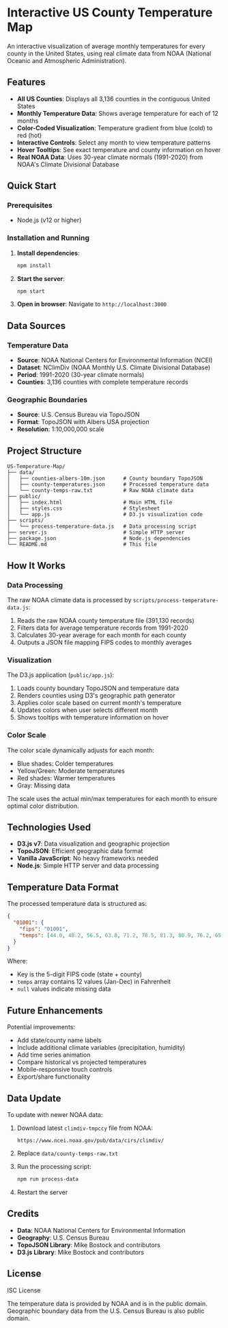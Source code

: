 # Interactive US County Temperature Map

An interactive visualization of average monthly temperatures for every county in the United States, using real climate data from NOAA (National Oceanic and Atmospheric Administration).

## Features

- **All US Counties**: Displays all 3,136 counties in the contiguous United States
- **Monthly Temperature Data**: Shows average temperature for each of 12 months
- **Color-Coded Visualization**: Temperature gradient from blue (cold) to red (hot)
- **Interactive Controls**: Select any month to view temperature patterns
- **Hover Tooltips**: See exact temperature and county information on hover
- **Real NOAA Data**: Uses 30-year climate normals (1991-2020) from NOAA's Climate Divisional Database

## Quick Start

### Prerequisites

- Node.js (v12 or higher)

### Installation and Running

1. **Install dependencies**:
   ```bash
   npm install
   ```

2. **Start the server**:
   ```bash
   npm start
   ```

3. **Open in browser**:
   Navigate to `http://localhost:3000`

## Data Sources

### Temperature Data
- **Source**: NOAA National Centers for Environmental Information (NCEI)
- **Dataset**: NClimDiv (NOAA Monthly U.S. Climate Divisional Database)
- **Period**: 1991-2020 (30-year climate normals)
- **Counties**: 3,136 counties with complete temperature records

### Geographic Boundaries
- **Source**: U.S. Census Bureau via TopoJSON
- **Format**: TopoJSON with Albers USA projection
- **Resolution**: 1:10,000,000 scale

## Project Structure

```
US-Temperature-Map/
├── data/
│   ├── counties-albers-10m.json      # County boundary TopoJSON
│   ├── county-temperatures.json      # Processed temperature data
│   └── county-temps-raw.txt          # Raw NOAA climate data
├── public/
│   ├── index.html                    # Main HTML file
│   ├── styles.css                    # Stylesheet
│   └── app.js                        # D3.js visualization code
├── scripts/
│   └── process-temperature-data.js   # Data processing script
├── server.js                         # Simple HTTP server
├── package.json                      # Node.js dependencies
└── README.md                         # This file
```

## How It Works

### Data Processing

The raw NOAA climate data is processed by `scripts/process-temperature-data.js`:

1. Reads the raw NOAA county temperature file (391,130 records)
2. Filters data for average temperature records from 1991-2020
3. Calculates 30-year average for each month for each county
4. Outputs a JSON file mapping FIPS codes to monthly averages

### Visualization

The D3.js application (`public/app.js`):

1. Loads county boundary TopoJSON and temperature data
2. Renders counties using D3's geographic path generator
3. Applies color scale based on current month's temperature
4. Updates colors when user selects different month
5. Shows tooltips with temperature information on hover

### Color Scale

The color scale dynamically adjusts for each month:
- Blue shades: Colder temperatures
- Yellow/Green: Moderate temperatures
- Red shades: Warmer temperatures
- Gray: Missing data

The scale uses the actual min/max temperatures for each month to ensure optimal color distribution.

## Technologies Used

- **D3.js v7**: Data visualization and geographic projection
- **TopoJSON**: Efficient geographic data format
- **Vanilla JavaScript**: No heavy frameworks needed
- **Node.js**: Simple HTTP server and data processing

## Temperature Data Format

The processed temperature data is structured as:

```json
{
  "01001": {
    "fips": "01001",
    "temps": [44.0, 48.2, 56.5, 63.8, 71.2, 78.5, 81.3, 80.9, 76.2, 65.3, 55.1, 46.8]
  }
}
```

Where:
- Key is the 5-digit FIPS code (state + county)
- `temps` array contains 12 values (Jan-Dec) in Fahrenheit
- `null` values indicate missing data

## Future Enhancements

Potential improvements:
- Add state/county name labels
- Include additional climate variables (precipitation, humidity)
- Add time series animation
- Compare historical vs projected temperatures
- Mobile-responsive touch controls
- Export/share functionality

## Data Update

To update with newer NOAA data:

1. Download latest `climdiv-tmpccy` file from NOAA:
   ```
   https://www.ncei.noaa.gov/pub/data/cirs/climdiv/
   ```

2. Replace `data/county-temps-raw.txt`

3. Run the processing script:
   ```bash
   npm run process-data
   ```

4. Restart the server

## Credits

- **Data**: NOAA National Centers for Environmental Information
- **Geography**: U.S. Census Bureau
- **TopoJSON Library**: Mike Bostock and contributors
- **D3.js Library**: Mike Bostock and contributors

## License

ISC License

The temperature data is provided by NOAA and is in the public domain. Geographic boundary data from the U.S. Census Bureau is also public domain.
